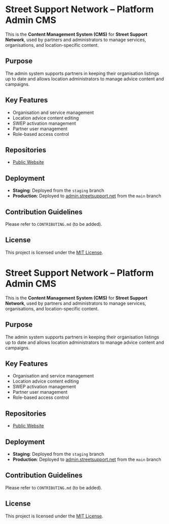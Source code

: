 # Street Support Network – Platform Admin CMS

This is the **Content Management System (CMS)** for **Street Support Network**, used by partners and administrators to manage services, organisations, and location-specific content.

## Purpose

The admin system supports partners in keeping their organisation listings up to date and allows location administrators to manage advice content and campaigns.

## Key Features

- Organisation and service management
- Location advice content editing
- SWEP activation management
- Partner user management
- Role-based access control

## Repositories

- [Public Website](https://github.com/streetsupport-platform-web)

## Deployment

- **Staging**: Deployed from the `staging` branch  
- **Production**: Deployed to [admin.streetsupport.net](https://admin.streetsupport.net) from the `main` branch

## Contribution Guidelines

Please refer to `CONTRIBUTING.md` (to be added).

## License

This project is licensed under the [MIT License](LICENSE).
# Street Support Network – Platform Admin CMS

This is the **Content Management System (CMS)** for **Street Support Network**, used by partners and administrators to manage services, organisations, and location-specific content.

## Purpose

The admin system supports partners in keeping their organisation listings up to date and allows location administrators to manage advice content and campaigns.

## Key Features

- Organisation and service management
- Location advice content editing
- SWEP activation management
- Partner user management
- Role-based access control

## Repositories

- [Public Website](https://github.com/streetsupport-platform-web)

## Deployment

- **Staging**: Deployed from the `staging` branch  
- **Production**: Deployed to [admin.streetsupport.net](https://admin.streetsupport.net) from the `main` branch

## Contribution Guidelines

Please refer to `CONTRIBUTING.md` (to be added).

## License

This project is licensed under the [MIT License](LICENSE).